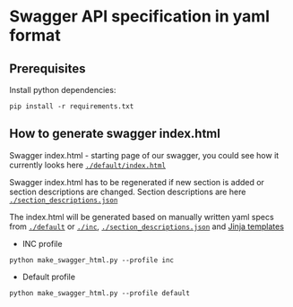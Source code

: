 # Swagger API specification in yaml format

## Prerequisites
Install python dependencies:
````
pip install -r requirements.txt
````
## How to generate swagger index.html
Swagger index.html - starting page of our swagger, you could see how it currently looks here [`./default/index.html`]

Swagger index.html has to be regenerated if new section is added or section descriptions are changed. Section 
descriptions are here [`./section_descriptions.json`]

The index.html will be generated based on 
manually written yaml specs from [`./default`] or [`./inc`], [`./section_descriptions.json`] and [Jinja templates]
- INC profile
````
python make_swagger_html.py --profile inc
````
- Default profile
````
python make_swagger_html.py --profile default
````

[`./default/index.html`]: ./default/index.html
[`./default`]: ./default
[`./inc`]: ./inc
[`./section_descriptions.json`]: ./section_descriptions.json
[Jinja templates]: ./templates
